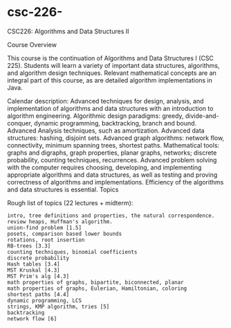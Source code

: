 # csc-226-
CSC226: Algorithms and Data Structures II

 Course Overview

This course is the continuation of Algorithms and Data Structures I (CSC 225). Students will learn a variety of important data structures, algorithms, and algorithm design techniques. Relevant mathematical concepts are an integral part of this course, as are detailed algorithm implementations in Java.

Calendar description:
Advanced techniques for design, analysis, and implementation of algorithms and data structures with an introduction to algorithm engineering.
Algorithmic design paradigms: greedy, divide-and-conquer, dynamic programming, backtracking, branch and bound.
Advanced Analysis techniques, such as amortization.
Advanced data structures: hashing, disjoint sets.
Advanced graph algorithms: network flow, connectivity, minimum spanning trees, shortest paths.
Mathematical tools: graphs and digraphs, graph properties, planar graphs, networks; discrete probability, counting techniques, recurrences.
Advanced problem solving with the computer requires choosing, developing, and implementing appropriate algorithms and data structures, as well as testing and proving correctness of algorithms and implementations. Efficiency of the algorithms and data structures is essential.
Topics

Rough list of topics (22 lectures + midterm):

    intro, tree definitions and properties, the natural correspondence.
    review heaps, Huffman's algorithm.
    union-find problem [1.5]
    posets, comparison based lower bounds
    rotations, root insertion
    RB-trees [3.3]
    counting techniques, binomial coefficients
    discrete probability
    Hash tables [3.4]
    MST Kruskal [4.3]
    MST Prim's alg [4.3]
    math properties of graphs, bipartite, biconnected, planar
    math properties of graphs, Eulerian, Hamiltonian, coloring
    shortest paths [4.4]
    dynamic programming, LCS
    strings, KMP algorithm, tries [5]
    backtracking
    network flow [6]

